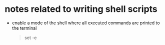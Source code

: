 # notes related to writing shell scripts

- enable a mode of the shell where all executed commands are printed to the terminal
  > set -e
